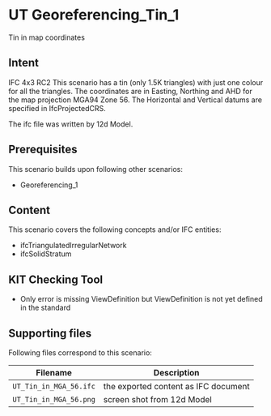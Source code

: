 
# UT Georeferencing_Tin_1 
Tin in map coordinates

## Intent

IFC 4x3 RC2
This scenario has a tin (only 1.5K triangles) with just one colour for all the triangles. 
The coordinates are in Easting, Northing and AHD for the map projection MGA94 Zone 56.
The Horizontal and Vertical datums are specified in IfcProjectedCRS.

The ifc file was written by 12d Model. 

## Prerequisites

This scenario builds upon following other scenarios:
- Georeferencing_1

## Content

This scenario covers the following concepts and/or IFC entities:

- ifcTriangulatedIrregularNetwork
- ifcSolidStratum

## KIT Checking Tool

- Only error is missing ViewDefinition but ViewDefinition is not yet defined in the standard

## Supporting files

Following files correspond to this scenario:

| Filename                     | Description                               |
|------------------------------|-------------------------------------------|
| `UT_Tin_in_MGA_56.ifc`       | the exported content as IFC document      |
| `UT_Tin_in_MGA_56.png`       | screen shot from 12d Model                |


